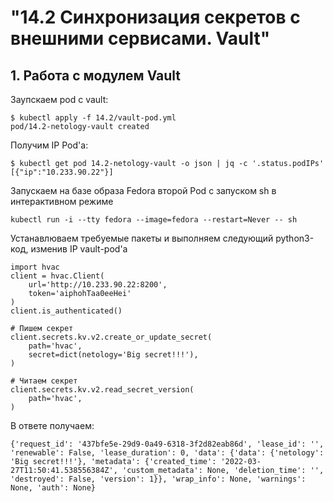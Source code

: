 # "14.2 Синхронизация секретов с внешними сервисами. Vault"  
## 1. Работа с модулем Vault  
Заупскаем pod c vault:
```
$ kubectl apply -f 14.2/vault-pod.yml
pod/14.2-netology-vault created
```
Получим IP Pod'а:
```
$ kubectl get pod 14.2-netology-vault -o json | jq -c '.status.podIPs'
[{"ip":"10.233.90.22"}]
```
Запускаем на базе образа Fedora второй Pod с запуском sh в интерактивном режиме
```
kubectl run -i --tty fedora --image=fedora --restart=Never -- sh
```
Устанавлюваем требуемые пакеты и выполняем следующий python3-код, изменив IP vault-pod'а
```
import hvac
client = hvac.Client(
    url='http://10.233.90.22:8200',
    token='aiphohTaa0eeHei'
)
client.is_authenticated()

# Пишем секрет
client.secrets.kv.v2.create_or_update_secret(
    path='hvac',
    secret=dict(netology='Big secret!!!'),
)

# Читаем секрет
client.secrets.kv.v2.read_secret_version(
    path='hvac',
)
```

В ответе получаем:
```
{'request_id': '437bfe5e-29d9-0a49-6318-3f2d82eab86d', 'lease_id': '', 'renewable': False, 'lease_duration': 0, 'data': {'data': {'netology': 'Big secret!!!'}, 'metadata': {'created_time': '2022-03-27T11:50:41.538556384Z', 'custom_metadata': None, 'deletion_time': '', 'destroyed': False, 'version': 1}}, 'wrap_info': None, 'warnings': None, 'auth': None}
```
